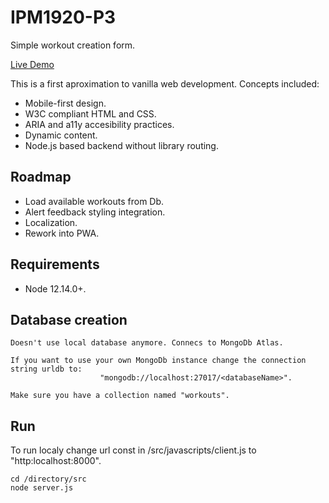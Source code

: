 # IPM1920-P3
Simple workout creation form.

[Live Demo](https://ipm1920-p3.herokuapp.com/)

This is a first aproximation to vanilla web development. Concepts included:

- Mobile-first design.
- W3C compliant HTML and CSS.
- ARIA and a11y accesibility practices.
- Dynamic content.
- Node.js based backend without library routing.
	

## Roadmap
- Load available workouts from Db.
- Alert feedback styling integration.
- Localization.
- Rework into PWA.

## Requirements

- Node 12.14.0+. 

## Database creation

```
Doesn't use local database anymore. Connecs to MongoDb Atlas.

If you want to use your own MongoDb instance change the connection string urldb to:
					"mongodb://localhost:27017/<databaseName>".

Make sure you have a collection named "workouts".
```

## Run
To run localy change url const in /src/javascripts/client.js to "http:localhost:8000".
```
cd /directory/src
node server.js
```
